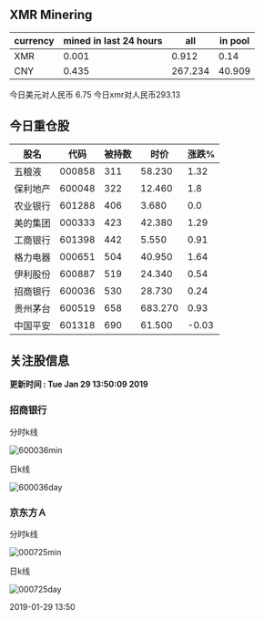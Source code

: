 ## XMR Minering

|currency|mined in last 24 hours|all|in pool|
|---|---|---|---|
|XMR|0.001|0.912|0.14|
|CNY|0.435|267.234|40.909|

今日美元对人民币 6.75	今日xmr对人民币293.13


## 今日重仓股 

|股名|代码|被持数|时价|涨跌%|
|---|---|---|---|---|
|五粮液|000858|311|58.230|1.32|
|保利地产|600048|322|12.460|1.8|
|农业银行|601288|406|3.680|0.0|
|美的集团|000333|423|42.380|1.29|
|工商银行|601398|442|5.550|0.91|
|格力电器|000651|504|40.950|1.64|
|伊利股份|600887|519|24.340|0.54|
|招商银行|600036|530|28.730|0.24|
|贵州茅台|600519|658|683.270|0.93|
|中国平安|601318|690|61.500|-0.03|

## 关注股信息
**更新时间 : Tue Jan 29 13:50:09 2019**
### 招商银行 
分时k线

![600036min](http://image.sinajs.cn/newchart/min/n/sh600036.gif)

日k线

![600036day](http://image.sinajs.cn/newchart/daily/n/sh600036.gif)

### 京东方Ａ 
分时k线

![000725min](http://image.sinajs.cn/newchart/min/n/sz000725.gif)

日k线

![000725day](http://image.sinajs.cn/newchart/daily/n/sz000725.gif)

2019-01-29 13:50